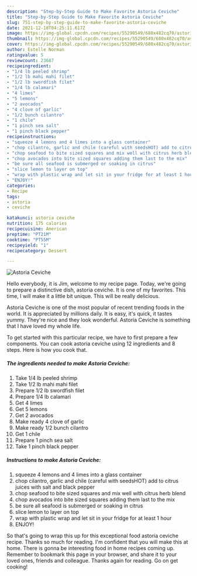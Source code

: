 ```yaml
---
description: "Step-by-Step Guide to Make Favorite Astoria Ceviche"
title: "Step-by-Step Guide to Make Favorite Astoria Ceviche"
slug: 751-step-by-step-guide-to-make-favorite-astoria-ceviche
date: 2021-12-18T04:25:11.617Z
image: https://img-global.cpcdn.com/recipes/55290549/680x482cq70/astoria-ceviche-recipe-main-photo.jpg
thumbnail: https://img-global.cpcdn.com/recipes/55290549/680x482cq70/astoria-ceviche-recipe-main-photo.jpg
cover: https://img-global.cpcdn.com/recipes/55290549/680x482cq70/astoria-ceviche-recipe-main-photo.jpg
author: Estelle Norman
ratingvalue: 5
reviewcount: 23687
recipeingredient:
- "1/4 lb peeled shrimp"
- "1/2 lb mahi mahi filet"
- "1/2 lb swordfish filet"
- "1/4 lb calamari"
- "4 limes"
- "5 lemons"
- "2 avocados"
- "4 clove of garlic"
- "1/2 bunch cilantro"
- "1 chile"
- "1 pinch sea salt"
- "1 pinch black pepper"
recipeinstructions:
- "squeeze 4 lemons and 4 limes into a glass container"
- "chop cilantro, garlic and chile (careful with seedsHOT) add to citrus juices with salt and black pepper"
- "chop seafood to bite sized squares and mix well with citrus herb blend"
- "chop avocados into bite sized squares adding them last to the mix"
- "be sure all seafood is submerged or soaking in citrus"
- "slice lemon to layer on top"
- "wrap with plastic wrap and let sit in your fridge for at least 1 hour"
- "ENJOY!"
categories:
- Recipe
tags:
- astoria
- ceviche

katakunci: astoria ceviche 
nutrition: 175 calories
recipecuisine: American
preptime: "PT21M"
cooktime: "PT55M"
recipeyield: "1"
recipecategory: Dessert

---
```



![Astoria Ceviche](https://img-global.cpcdn.com/recipes/55290549/680x482cq70/astoria-ceviche-recipe-main-photo.jpg)

Hello everybody, it is Jim, welcome to my recipe page. Today, we're going to prepare a distinctive dish, astoria ceviche. It is one of my favorites. This time, I will make it a little bit unique. This will be really delicious.



Astoria Ceviche is one of the most popular of recent trending foods in the world. It is appreciated by millions daily. It is easy, it's quick, it tastes yummy. They're nice and they look wonderful. Astoria Ceviche is something that I have loved my whole life.


To get started with this particular recipe, we have to first prepare a few components. You can cook astoria ceviche using 12 ingredients and 8 steps. Here is how you cook that.

<!--inarticleads1-->

##### The ingredients needed to make Astoria Ceviche:

1. Take 1/4 lb peeled shrimp
1. Take 1/2 lb mahi mahi filet
1. Prepare 1/2 lb swordfish filet
1. Prepare 1/4 lb calamari
1. Get 4 limes
1. Get 5 lemons
1. Get 2 avocados
1. Make ready 4 clove of garlic
1. Make ready 1/2 bunch cilantro
1. Get 1 chile
1. Prepare 1 pinch sea salt
1. Take 1 pinch black pepper




<!--inarticleads2-->

##### Instructions to make Astoria Ceviche:

1. squeeze 4 lemons and 4 limes into a glass container
1. chop cilantro, garlic and chile (careful with seedsHOT) add to citrus juices with salt and black pepper
1. chop seafood to bite sized squares and mix well with citrus herb blend
1. chop avocados into bite sized squares adding them last to the mix
1. be sure all seafood is submerged or soaking in citrus
1. slice lemon to layer on top
1. wrap with plastic wrap and let sit in your fridge for at least 1 hour
1. ENJOY!




So that's going to wrap this up for this exceptional food astoria ceviche recipe. Thanks so much for reading. I'm confident that you will make this at home. There is gonna be interesting food in home recipes coming up. Remember to bookmark this page in your browser, and share it to your loved ones, friends and colleague. Thanks again for reading. Go on get cooking!
